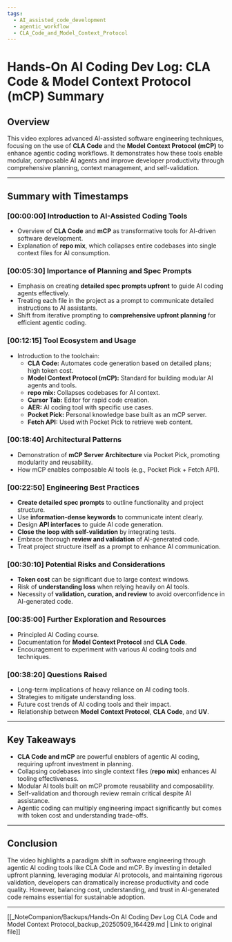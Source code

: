 ```yaml
---
tags:
  - AI_assisted_code_development
  - agentic_workflow
  - CLA_Code_and_Model_Context_Protocol
---
```

# Hands-On AI Coding Dev Log: CLA Code & Model Context Protocol (mCP) Summary

## Overview

This video explores advanced AI-assisted software engineering techniques, focusing on the use of **CLA Code** and the **Model Context Protocol (mCP)** to enhance agentic coding workflows. It demonstrates how these tools enable modular, composable AI agents and improve developer productivity through comprehensive planning, context management, and self-validation.

---

## Summary with Timestamps

### [00:00:00] Introduction to AI-Assisted Coding Tools
- Overview of **CLA Code** and **mCP** as transformative tools for AI-driven software development.
- Explanation of **repo mix**, which collapses entire codebases into single context files for AI consumption.

### [00:05:30] Importance of Planning and Spec Prompts
- Emphasis on creating **detailed spec prompts upfront** to guide AI coding agents effectively.
- Treating each file in the project as a prompt to communicate detailed instructions to AI assistants.
- Shift from iterative prompting to **comprehensive upfront planning** for efficient agentic coding.

### [00:12:15] Tool Ecosystem and Usage
- Introduction to the toolchain:
  - **CLA Code:** Automates code generation based on detailed plans; high token cost.
  - **Model Context Protocol (mCP):** Standard for building modular AI agents and tools.
  - **repo mix:** Collapses codebases for AI context.
  - **Cursor Tab:** Editor for rapid code creation.
  - **AER:** AI coding tool with specific use cases.
  - **Pocket Pick:** Personal knowledge base built as an mCP server.
  - **Fetch API:** Used with Pocket Pick to retrieve web content.

### [00:18:40] Architectural Patterns
- Demonstration of **mCP Server Architecture** via Pocket Pick, promoting modularity and reusability.
- How mCP enables composable AI tools (e.g., Pocket Pick + Fetch API).

### [00:22:50] Engineering Best Practices
- **Create detailed spec prompts** to outline functionality and project structure.
- Use **information-dense keywords** to communicate intent clearly.
- Design **API interfaces** to guide AI code generation.
- **Close the loop with self-validation** by integrating tests.
- Embrace thorough **review and validation** of AI-generated code.
- Treat project structure itself as a prompt to enhance AI communication.

### [00:30:10] Potential Risks and Considerations
- **Token cost** can be significant due to large context windows.
- Risk of **understanding loss** when relying heavily on AI tools.
- Necessity of **validation, curation, and review** to avoid overconfidence in AI-generated code.

### [00:35:00] Further Exploration and Resources
- Principled AI Coding course.
- Documentation for **Model Context Protocol** and **CLA Code**.
- Encouragement to experiment with various AI coding tools and techniques.

### [00:38:20] Questions Raised
- Long-term implications of heavy reliance on AI coding tools.
- Strategies to mitigate understanding loss.
- Future cost trends of AI coding tools and their impact.
- Relationship between **Model Context Protocol**, **CLA Code**, and **UV**.

---

## Key Takeaways

- **CLA Code and mCP** are powerful enablers of agentic AI coding, requiring upfront investment in planning.
- Collapsing codebases into single context files (**repo mix**) enhances AI tooling effectiveness.
- Modular AI tools built on mCP promote reusability and composability.
- Self-validation and thorough review remain critical despite AI assistance.
- Agentic coding can multiply engineering impact significantly but comes with token cost and understanding trade-offs.

---

## Conclusion

The video highlights a paradigm shift in software engineering through agentic AI coding tools like CLA Code and mCP. By investing in detailed upfront planning, leveraging modular AI protocols, and maintaining rigorous validation, developers can dramatically increase productivity and code quality. However, balancing cost, understanding, and trust in AI-generated code remains essential for sustainable adoption.

---
[[_NoteCompanion/Backups/Hands-On AI Coding Dev Log CLA Code and Model Context Protocol_backup_20250509_164429.md | Link to original file]]